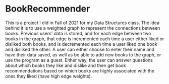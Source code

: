 # BookRecommender

This is a project I did in Fall of 2021 for my Data Structures class. The idea behind it is to use a weighted graph to represent the connections between books. Previous users' data is stored, and for each edge between two books in the graph, that edge is incremented each time a user either liked or disliked both books, and is decremented each time a user liked one book and disliked the other. A user can either choose to enter their name and have their data saved, as well as be able to add new books to the graph, or use the program as a guest. Either way, the user can answer questions about which books they like and dislike and then get book recommendations based on which books are highly associated with the ones they liked (have high edge weights).
